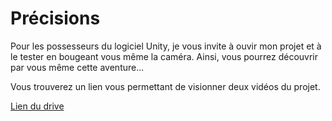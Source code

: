 # Précisions


Pour les possesseurs du logiciel Unity, je vous invite à ouvir mon projet et à le tester en bougeant vous même la caméra. Ainsi, vous pourrez découvrir par vous même cette aventure...


Vous trouverez un lien vous permettant de visionner deux vidéos du projet.

[Lien du drive](https://drive.google.com/drive/u/0/folders/1WfmVm9jBlVlvWVBaINOttLzNrrx4zov_)




